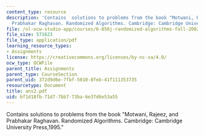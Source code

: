 ```yaml
---
content_type: resource
description: 'Contains  solutions to problems from the book "Motwani, Rajeez, and
  Prabhakar Raghavan. Randomized Algorithms. Cambridge: Cambridge University Press,1995."'
file: /ol-ocw-studio-app/courses/6-856j-randomized-algorithms-fall-2002/bf1d18fb71d77bb773ba6e37d6e53a55_ans2.pdf
file_size: 571623
file_type: application/pdf
learning_resource_types:
- Assignments
license: https://creativecommons.org/licenses/by-nc-sa/4.0/
ocw_type: OCWFile
parent_title: Assignments
parent_type: CourseSection
parent_uid: 372d9d6e-7fbf-5010-8feb-41f111353735
resourcetype: Document
title: ans2.pdf
uid: bf1d18fb-71d7-7bb7-73ba-6e37d6e53a55
---
```

Contains  solutions to problems from the book "Motwani, Rajeez, and Prabhakar Raghavan. Randomized Algorithms. Cambridge: Cambridge University Press,1995."